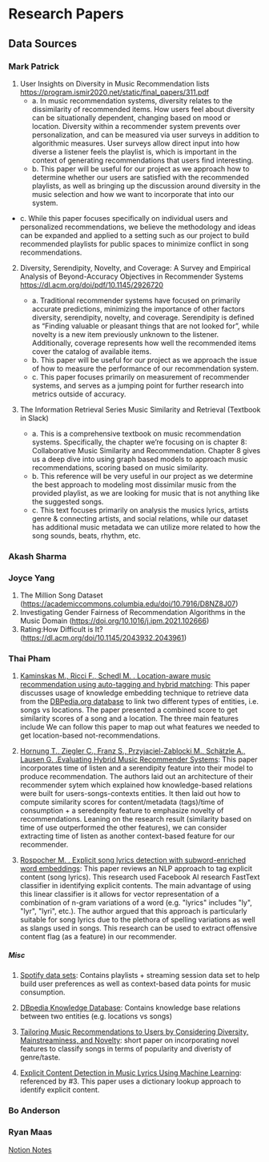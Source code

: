 # Research Papers

## Data Sources


### Mark Patrick
1. User Insights on Diversity in Music Recommendation lists
https://program.ismir2020.net/static/final_papers/311.pdf  
	- a. In music recommendation systems, diversity relates to the dissimilarity of recommended items. How users feel about diversity can be situationally dependent, changing based on mood or location. Diversity within a recommender system prevents over personalization, and can be measured via user surveys in addition to algorithmic measures. User surveys allow direct input into how diverse a listener feels the playlist is, which is important in the context of generating recommendations that users find interesting.  
	- b. This paper will be useful for our project as we approach how to determine whether our users are satisfied with the recommended playlists, as well as bringing up the discussion around diversity in the music selection and how we want to incorporate that into our system.
  - c. While this paper focuses specifically on individual users and personalized recommendations, we believe the methodology and ideas can be expanded and applied to a setting such as our project to build recommended playlists for public spaces to minimize conflict in song recommendations.  
	
2. Diversity, Serendipity, Novelty, and Coverage: A Survey and Empirical Analysis of Beyond-Accuracy Objectives in Recommender Systems
https://dl.acm.org/doi/pdf/10.1145/2926720
	- a. Traditional recommender systems have focused on primarily accurate predictions, minimizing the importance of other factors diversity, serendipity, novelty, and coverage. Serendipity is defined as “Finding valuable or pleasant things that are not looked for”, while novelty is a new item previously unknown to the listener. Additionally, coverage represents how well the recommended items cover the catalog of available items.
	- b. This paper will be useful for our project as we approach the issue of how to measure the performance of our recommendation system.
	- c. This paper focuses primarily on measurement of recommender systems, and serves as a jumping point for further research into metrics outside of accuracy.


3. The Information Retrieval Series Music Similarity and Retrieval (Textbook in Slack)
	- a. This is a comprehensive textbook on music recommendation systems. Specifically, the chapter we’re focusing on is chapter 8: Collaborative Music Similarity and Recommendation. Chapter 8 gives us a deep dive into using graph based models to approach music recommendations, scoring based on music similarity.
	- b. This reference will be very useful in our project as we determine the best approach to modeling most dissimilar music from the provided playlist, as we are looking for music that is not anything like the suggested songs.
	- c. This text focuses primarily on analysis the musics lyrics, artists genre & connecting artists, and social relations, while our dataset has additional music metadata we can utilize more related to how the song sounds, beats, rhythm, etc.


### Akash Sharma

### Joyce Yang
1. The Million Song Dataset (https://academiccommons.columbia.edu/doi/10.7916/D8NZ8J07)
2. Investigating Gender Fairness of Recommendation Algorithms in the Music Domain (https://doi.org/10.1016/j.ipm.2021.102666)
3. Rating:How Difficult is It? (https://dl.acm.org/doi/10.1145/2043932.2043961)

### Thai Pham
1. [Kaminskas M., Ricci F., Schedl M. . Location-aware music recommendation using auto-tagging and hybrid matching](https://dl.acm.org/doi/pdf/10.1145/2507157.2507180): This paper discusses usage of knowledge embedding technique to retrieve data from the [DBPedia.org database](https://dbpedia.org/page/Knowledge_base) to link two different types of entities, i.e. songs vs locations. The paper presented a combined score to get similarity scores of a song and a location. The three main features include We can follow this paper to map out what features we needed to get location-based not-recommendations.

2. [Hornung T., Ziegler C., Franz S., Przyjaciel-Zablocki M., Schätzle A., Lausen G. .Evaluating Hybrid Music Recommender Systems](https://ieeexplore.ieee.org/document/6689994): This paper incorporates time of listen and a serendipity feature into their model to produce recommendation. The authors laid out an architecture of their recommender sytem which explained how knowledge-based relations were built for users-songs-contexts entities. It then laid out how to compute similarity scores for content/metadata (tags)/time of consumption + a seredenpity feature to emphasize novelty of recommendations. Leaning on the research result (similarity based on time of use outperformed the other features), we can consider extracting time of listen as another context-based feature for our recommender.

3. [Rospocher M. . Explicit song lyrics detection with subword-enriched word embeddings](https://www.sciencedirect.com/science/article/pii/S095741742030573X#bi005): This paper reviews an NLP approach to tag explicit content (song lyrics). This research used Facebook AI research FastText classifier in identifying explicit contents. The main advantage of using this linear classifier is it allows for vector representation of a combination of n-gram variations of a word (e.g. "lyrics" includes "ly", "lyr", "lyri", etc.). The author argued that this approach is particularly suitable for song lyrics due to the plethora of spelling variations as well as slangs used in songs. This research can be used to extract offensive content flag (as a feature) in our recommender.


##### Misc
1. [Spotify data sets](https://research.atspotify.com/datasets/): Contains playlists + streaming session data set to help build user preferences as well as context-based data points for music consumption.

2. [DBpedia Knowledge Database](https://dbpedia.org/page/Knowledge_base): Contains knowledge base relations between two entities (e.g. locations vs songs)

3. [Tailoring Music Recommendations to Users by Considering Diversity, Mainstreaminess, and Novelty](https://dl.acm.org/doi/10.1145/2766462.2767763): short paper on incorporating novel features to classify songs in terms of popularity and diveristy of genre/taste.

4. [Explicit Content Detection in Music Lyrics Using Machine Learning](https://ieeexplore.ieee.org/abstract/document/8367165): referenced by #3. This paper uses a dictionary lookup approach to identify explicit content.

### Bo Anderson

### Ryan Maas

[Notion Notes](https://ryanhmaas.notion.site/GA-Tech-CS6242-Paper-Notes-4d471dde115349909334f390bd5007c9)
